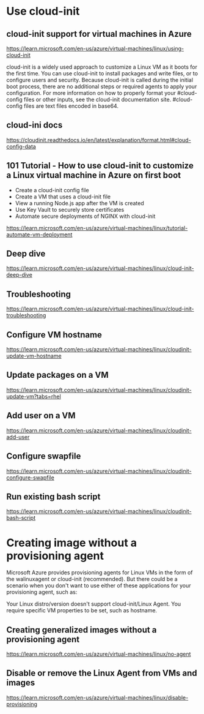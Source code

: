 # Use cloud-init

## cloud-init support for virtual machines in Azure

https://learn.microsoft.com/en-us/azure/virtual-machines/linux/using-cloud-init

cloud-init is a widely used approach to customize a Linux VM as it boots for the first time. You can use cloud-init to install packages and write files, or to configure users and security. Because cloud-init is called during the initial boot process, there are no additional steps or required agents to apply your configuration. For more information on how to properly format your #cloud-config files or other inputs, see the cloud-init documentation site. #cloud-config files are text files encoded in base64.


## cloud-ini docs


https://cloudinit.readthedocs.io/en/latest/explanation/format.html#cloud-config-data

## 101 Tutorial - How to use cloud-init to customize a Linux virtual machine in Azure on first boot

* Create a cloud-init config file
* Create a VM that uses a cloud-init file
* View a running Node.js app after the VM is created
* Use Key Vault to securely store certificates
* Automate secure deployments of NGINX with cloud-init

https://learn.microsoft.com/en-us/azure/virtual-machines/linux/tutorial-automate-vm-deployment

## Deep dive

https://learn.microsoft.com/en-us/azure/virtual-machines/linux/cloud-init-deep-dive

## Troubleshooting

https://learn.microsoft.com/en-us/azure/virtual-machines/linux/cloud-init-troubleshooting

## Configure VM hostname

https://learn.microsoft.com/en-us/azure/virtual-machines/linux/cloudinit-update-vm-hostname

## Update packages on a VM

https://learn.microsoft.com/en-us/azure/virtual-machines/linux/cloudinit-update-vm?tabs=rhel

## Add user on a VM

https://learn.microsoft.com/en-us/azure/virtual-machines/linux/cloudinit-add-user

## Configure swapfile

https://learn.microsoft.com/en-us/azure/virtual-machines/linux/cloudinit-configure-swapfile

## Run existing bash script

https://learn.microsoft.com/en-us/azure/virtual-machines/linux/cloudinit-bash-script


# Creating image without a provisioning agent

Microsoft Azure provides provisioning agents for Linux VMs in the form of the walinuxagent or cloud-init (recommended). But there could be a scenario when you don't want to use either of these applications for your provisioning agent, such as:

Your Linux distro/version doesn't support cloud-init/Linux Agent.
You require specific VM properties to be set, such as hostname.

## Creating generalized images without a provisioning agent

https://learn.microsoft.com/en-us/azure/virtual-machines/linux/no-agent

## Disable or remove the Linux Agent from VMs and images
https://learn.microsoft.com/en-us/azure/virtual-machines/linux/disable-provisioning

